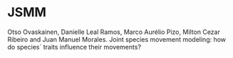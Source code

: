 # JSMM
Otso Ovaskainen, Danielle Leal Ramos, Marco Aurélio Pizo, Milton Cezar Ribeiro and Juan Manuel Morales. Joint species movement modeling: how do species´ traits influence their movements?
